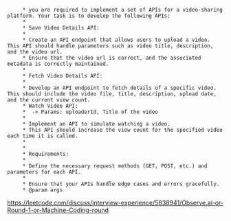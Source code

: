 
         * you are required to implement a set of APIs for a video-sharing platform. Your task is to develop the following APIs:
         *
         * Save Video Details API:
         *
         * Create an API endpoint that allows users to upload a video. This API should handle parameters such as video title, description, and the video url.
         * Ensure that the video url is correct, and the associated metadata is correctly maintained.
         *
         * Fetch Video Details API:
         *
         * Develop an API endpoint to fetch details of a specific video. This should include the video file, title, description, upload date, and the current view count.
         * Watch Video API:
         *  -> Params: uploaderId, Title of the video
         *
         * Implement an API to simulate watching a video.
         * This API should increase the view count for the specified video each time it is called.
         *   
         *
         * Requirements:
         *
         * Define the necessary request methods (GET, POST, etc.) and parameters for each API.
         *
         * Ensure that your APIs handle edge cases and errors gracefully.
         * @param args



https://leetcode.com/discuss/interview-experience/5838941/Observe.ai-or-Round-1-or-Machine-Coding-round
